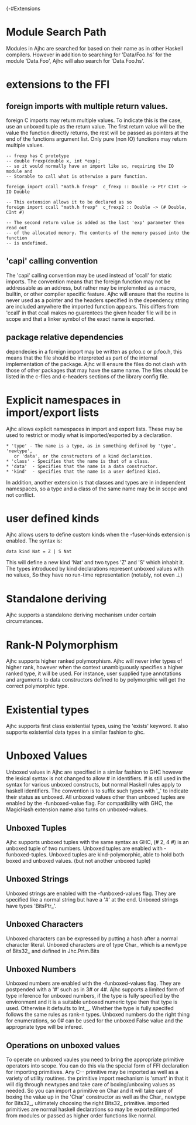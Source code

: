 {-#Extensions

# Module Search Path

Modules in Ajhc are searched for based on their name as in other Haskell
compilers. However in addition to searching for 'Data/Foo.hs' for the module
'Data.Foo', Ajhc will also search for 'Data.Foo.hs'.

# extensions to the FFI

## foreign imports with multiple return values.

foreign C imports may return multiple values. To indicate this is the case, use
an unboxed tuple as the return value. The first return value will be the value
the function directly returns, the rest will be passed as pointers at the end
of the functions argument list. Only pure (non IO) functions may return multiple values.

~~~~
-- frexp has C prototype
-- double frexp(double x, int *exp);
-- so it would normally have an import like so, requiring the IO module and
-- Storable to call what is otherwise a pure function.

foreign import ccall "math.h frexp"  c_frexp :: Double -> Ptr CInt -> IO Double

-- This extension allows it to be declared as so
foreign import ccall "math.h frexp"  c_frexp2 :: Double -> (# Double, CInt #)

-- The second return value is added as the last 'exp' parameter then read out
-- of the allocated memory. The contents of the memory passed into the function
-- is undefined.
~~~~

## 'capi' calling convention

The 'capi' calling convention may be used instead of 'ccall' for static
imports. The convention means that the foreign function may not be addressable
as an address, but rather may be implemnted as a macro, builtin, or other
compiler specific feature. Ajhc will ensure that the routine is never used as a
pointer and the headers specified in the dependency string are included
anywhere the imported function appears. This differs from 'ccall' in that ccall
makes no guarentees the given header file will be in scope and that a linker
symbol of the exact name is exported.

## package relative dependencies

dependecies in a foreign import may be written as p:foo.c or p:foo.h, this
means that the file should be interpreted as part of the internal
implementation of the package. Ajhc willl ensure the files do not clash with
those of other packages that may have the same name. The files should be listed
in the c-files and c-headers sections of the library config file.

# Explicit namespaces in import/export lists

Ajhc allows explicit namespaces in import and export lists. These may be used to
restrict or modiy what is imported/exported by a declaration.

    * 'type' - The name is a type, as in something defined by 'type', 'newtype',
       or 'data', or the constructors of a kind declaration.
    * 'class' - Specifies that the name is that of a class.
    * 'data'  - Specifies that the name is a data constructor.
    * 'kind'  - specifies that the name is a user defined kind.

In addition, another extension is that classes and types are in independent
namespaces, so a type and a class of the same name may be in scope and not
conflict.

# user defined kinds

Ajhc allows users to define custom kinds when the -fuser-kinds extension is
enabled. The syntax is:

~~~~
data kind Nat = Z | S Nat
~~~~

This will define a new kind 'Nat' and two types 'Z' and 'S' which inhabit it.
The types introduced by kind declarations represent unboxed values with no
values, So they have no run-time representation (notably, not even ⊥)

# Standalone deriving

Ajhc supports a standalone deriving mechanism under certain circumstances.

# Rank-N Polymorphism

Ajhc supports higher ranked polymorphism. Ajhc will never infer types of higher
rank, however when the context unambiguously specifies a higher ranked type, it
will be used. For instance, user supplied type annotations and arguments to
data constructors defined to by polymorphic will get the correct polymorphic
type.

# Existential types

Ajhc supports first class existential types, using the 'exists' keyword. It also
supports existential data types in a similar fashion to ghc.

# Unboxed Values

Unboxed values in Ajhc are specified in a similar fashion to GHC however the
lexical syntax is not changed to allow # in identifiers. # is still used in the
syntax for various unboxed constructs, but normal Haskell rules apply to
haskell identifiers. The convention is to suffix such types with '_' to
indicate their status as unboxed. All unboxed values other than unboxed tuples
are enabled by the -funboxed-value flag. For compatibility with GHC, the
MagicHash extension name also turns on unboxed-values.

## Unboxed Tuples

Ajhc supports unboxed tuples with the same syntax as GHC, (# 2, 4 #) is an
unboxed tuple of two numbers. Unboxed tuples are enabled with -funboxed-tuples.
Unboxed tuples are kind-polymorphic, able to hold both boxed and unboxed values.
(but not another unboxed tuple)

## Unboxed Strings

Unboxed strings are enabled with the -funboxed-values flag. They are
specified like a normal string but have a '#' at the end. Unboxed strings
have types 'BitsPtr_'.

## Unboxed Characters

Unboxed characters can be expressed by putting a hash after a normal character
literal. Unboxed characters are of type Char_ which is a newtype of Bits32_ and
defined in Jhc.Prim.Bits

## Unboxed Numbers

Unboxed numbers are enabled with the -funboxed-values flag. They are postpended
with a '#' such as in 3# or 4#. Ajhc supports a limited form of type inference
for unboxed numbers, if the type is fully specified by the environment and it
is a suitable unboxed numeric type then that type is used. Otherwise it
defaults to Int__. Whether the type is fully specifed follows the same rules as
rank-n types. Unboxed numbers do the right thing for enumerations, so 0# can be
used for the unboxed False value and the appropriate type will be infered.

## Operations on unboxed values

To operate on unboxed vaules you need to bring the appropriate primitive
operators into scope. You can do this via the special form of FFI declaration
for importing primitives.  Any C-- primitive may be imported as well as a
variety of utility routines. the primitive import mechanism is 'smart' in that
it will dig through newtypes and take care of boxing/unboxing values as needed.
So you can import a primitive on Char and it will take care of boxing the value
up in the 'Char' constructor as well as the Char_ newtype for Bits32_,
ultimately choosing the right Bits32_ primitive. imported primitives are normal
haskell declarations so may be exported/imported from modules or passed as
higher order functions like normal.
